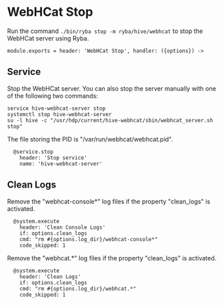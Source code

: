 
# WebHCat Stop

Run the command `./bin/ryba stop -m ryba/hive/webhcat` to stop the WebHCat
server using Ryba.

    module.exports = header: 'WebHCat Stop', handler: ({options}) ->

## Service

Stop the WebHCat server. You can also stop the server manually with one of the
following two commands:

```
service hive-webhcat-server stop
systemctl stop hive-webhcat-server
su -l hive -c "/usr/hdp/current/hive-webhcat/sbin/webhcat_server.sh stop"
```

The file storing the PID is "/var/run/webhcat/webhcat.pid".

      @service.stop
        header: 'Stop service'
        name: 'hive-webhcat-server'

## Clean Logs

Remove the "webhcat-console*" log files if the property "clean_logs" is
activated.

      @system.execute
        header: 'Clean Console Logs'
        if: options.clean_logs
        cmd: "rm #{options.log_dir}/webhcat-console*"
        code_skipped: 1

Remove the "webhcat.*" log files if the property "clean_logs" is
activated.

      @system.execute
        header: 'Clean Logs'
        if: options.clean_logs
        cmd: "rm #{options.log_dir}/webhcat.*"
        code_skipped: 1
